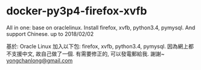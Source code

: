 # docker-py3p4-firefox-xvfb
All in one: base on oraclelinux. Install firefox, xvfb, python3.4, pymysql. And support Chinese. up to 2018/02/02

基於: Oracle Linux
加入以下包: firefox, xvfb, python3.4, pymysql.
因為網上都不支援中文, 故自己做了一個. 
有需要修正的, 可以發電郵給我.
謝謝~
yongchanlong@gmail.com
